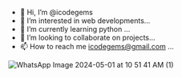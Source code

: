 - 👋 Hi, I’m @icodegems
- 👀 I’m interested in web developments...
- 🌱 I’m currently learning python ...
- 💞️ I’m looking to collaborate on projects...
- 📫 How to reach me icodegems@gmail.com ...

<!---
icodegems/icodegems is a ✨ special ✨ repository because its `README.md` (this file) appears on your GitHub profile.
You can click the Preview link to take a look at your changes.
--->

![WhatsApp Image 2024-05-01 at 10 51 41 AM (1)](https://github.com/icodegems/icodegems/assets/113857382/9aa2f117-b619-4b8f-990b-1c4bc19ac620)

